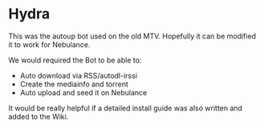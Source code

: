 # Hydra

This was the autoup bot used on the old MTV. Hopefully it can be modified it to work for Nebulance.

We would required the Bot to be able to:

- Auto download via RSS/autodl-irssi
- Create the mediainfo and torrent
- Auto upload and seed it on Nebulance

It would be really helpful if a detailed install guide was also written and added to the Wiki.
